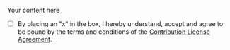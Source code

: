 Your content here


- [ ] By placing an "x" in the box, I hereby understand, accept and agree to be bound by the terms and conditions of the [Contribution License Agreement](https://dena.github.io/cla/).
